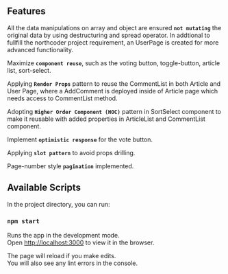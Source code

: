 ## Features

All the data manipulations on array and object are ensured **`not mutating`** the original data by using destructuring and spread operator. In addtional to fullfill the northcoder project requirement, an UserPage is created for more advanced functionality.

Maximize **`component reuse`**, such as the voting button, toggle-button, article list, sort-select.

Applying **`Render Props`** pattern to reuse the CommentList in both Article and User Page, where a AddComment is deployed inside of Article page which needs access to CommentList method. 

Adopting **`Higher Order Component (HOC)`** pattern in SortSelect component to make it reusable with added properties in ArticleList and CommentList component.

Implement **`optimistic response`** for the vote button.

Applying **`slot pattern`** to avoid props drilling.

Page-number style **`pagination`** implemented.

## Available Scripts

In the project directory, you can run:

### `npm start`

Runs the app in the development mode.<br>
Open [http://localhost:3000](http://localhost:3000) to view it in the browser.

The page will reload if you make edits.<br>
You will also see any lint errors in the console.

